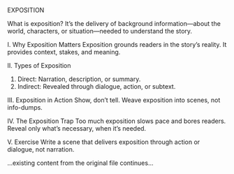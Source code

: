 EXPOSITION

What is exposition? It’s the delivery of background information—about the world, characters, or situation—needed to understand the story.

I. Why Exposition Matters
Exposition grounds readers in the story’s reality. It provides context, stakes, and meaning.

II. Types of Exposition
1. Direct: Narration, description, or summary.
2. Indirect: Revealed through dialogue, action, or subtext.

III. Exposition in Action
Show, don’t tell. Weave exposition into scenes, not info-dumps.

IV. The Exposition Trap
Too much exposition slows pace and bores readers. Reveal only what’s necessary, when it’s needed.

V. Exercise
Write a scene that delivers exposition through action or dialogue, not narration.

...existing content from the original file continues...
